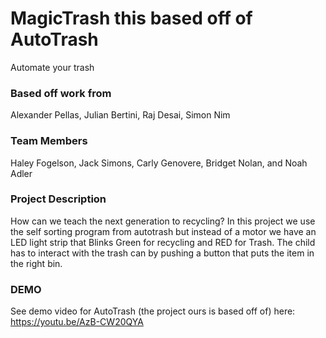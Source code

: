 # MagicTrash this based off of AutoTrash
Automate your trash

### Based off work from

Alexander Pellas, Julian Bertini, Raj Desai, Simon Nim

### Team Members
Haley Fogelson, Jack Simons, Carly Genovere, Bridget Nolan, and Noah Adler


### Project Description

How can we teach the next generation to recycling?
In this project we use the self sorting program from autotrash but instead of a motor we have an LED light strip that Blinks Green for recycling and RED for Trash. The child has to interact with the trash can by pushing a button that puts the item in the right bin. 


### DEMO

See demo video for AutoTrash (the project ours is based off of) here: https://youtu.be/AzB-CW20QYA
